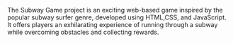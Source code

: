 The Subway Game project is an exciting web-based game inspired by the popular subway surfer genre, developed using HTML,CSS, and JavaScript. It offers players an exhilarating experience of running through a subway while overcoming obstacles and collecting rewards.
